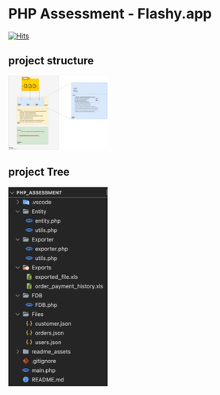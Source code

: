 
#   PHP Assessment - Flashy.app 
[![Hits](https://hits.seeyoufarm.com/api/count/incr/badge.svg?url=https%3A%2F%2Fgithub.com%2FAmirMGhanem%2FPHP_Flashy&count_bg=%2379C83D&title_bg=%23555555&icon=php.svg&icon_color=%23E7E7E7&title=Views&edge_flat=true)](https://hits.seeyoufarm.com)


## project structure 
<img src="https://github.com/AmirMGhanem/PHP_Flashy/blob/main/readme_assets/Assessment_diagram.jpeg" alt="Diagram" style="width:200px;"/>

## project Tree
<img src="https://github.com/AmirMGhanem/PHP_Flashy/blob/main/readme_assets/ptree.png" alt="ptree" style="width:200px;"/>





